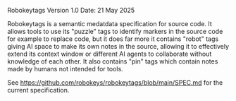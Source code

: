 Robokeytags Version 1.0 
Date: 21 May 2025

Robokeytags is a semantic medatdata specification for source code.
It allows tools to use its "puzzle" tags to identify markers in the source code for example to replace code, 
but it does far more it contains "robot" tags giving AI space to make its own notes in the source, 
allowing it to effectively extend its context window or different AI agents to collaborate without knowledge of each other. 
It also contains "pin" tags which contain notes made by humans not intended for tools.

See https://github.com/robokeys/robokeytags/blob/main/SPEC.md for the current specification.
